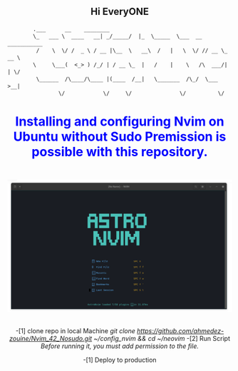 
<h3 align="center">
  <h2 align="center" >Hi EveryONE </h2>


            .___      __    ________                      
            \_   ___ \  ____   __| _/_____/  |_  \_____  \___  __ ___________ 
             /    \  \/ /  _ \ / __ |\__  \   __\  /   |   \  \/ // __ \_  __ \
            \     \___(  <_> ) /_/ | / __ \_  |   /    |    \   /\  ___/|  | \/
             \______  /\____/\____ |(____  /__|   \_______  /\_/  \___  >__|   
                    \/            \/     \/               \/          \/      

</h3>
<div style="text-align: center;">
<h3 style="color: blue; font-size: 2em;"> Installing and configuring Nvim on Ubuntu without Sudo Premission is possible with this repository.</h3>
<br> 
<img src="nvim.png" alt="Image description" title="Image Title" />
<br>
<br>

-[1] clone repo in local Machine
*git clone https://github.com/ahmedez-zouine/Nvim_42_Nosudo.git ~/config_nvim && cd ~/neovim*
-[2] Run Script 
*Before running it, you must add permission to the file.*

-[1] Deploy to production
